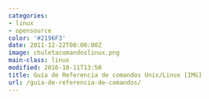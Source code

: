 ```yaml
---
categories:
- linux
- opensource
color: '#2196F3'
date: 2011-12-22T00:00:00Z
image: chuletacomandoslinux.png
main-class: linux
modified: 2016-10-11T13:50
title: Guía de Referencia de comandos Unix/Linux [IMG]
url: /guia-de-referencia-de-comandos/
---
```


<figure>
    <a href="/assets/img/chuletacomandoslinux.png"><amp-img layout="responsive" width="1131" height="1600" src="/assets/img/chuletacomandoslinux.png"></amp-img></a>
</figure>

<!--ad-->


